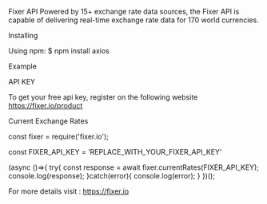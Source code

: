 Fixer API
Powered by 15+ exchange rate data sources, the Fixer API is capable of delivering real-time exchange rate data for 170 world currencies. 

Installing

Using npm:
$ npm install axios

Example

API KEY

To get your free api key, register on the following website https://fixer.io/product

Current Exchange Rates

const fixer = require('fixer.io');

const FIXER_API_KEY = ‘REPLACE_WITH_YOUR_FIXER_API_KEY’

(async ()=>{
    try{
        const response = await fixer.currentRates(FIXER_API_KEY);
        console.log(response);
    }catch(error){
        console.log(error);
    }
})();


For more details visit : https://fixer.io 


